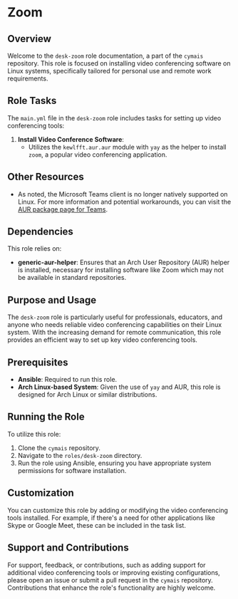 # Zoom

## Overview
Welcome to the `desk-zoom` role documentation, a part of the `cymais` repository. This role is focused on installing video conferencing software on Linux systems, specifically tailored for personal use and remote work requirements.

## Role Tasks
The `main.yml` file in the `desk-zoom` role includes tasks for setting up video conferencing tools:

1. **Install Video Conference Software**:
   - Utilizes the `kewlfft.aur.aur` module with `yay` as the helper to install `zoom`, a popular video conferencing application.

## Other Resources
- As noted, the Microsoft Teams client is no longer natively supported on Linux. For more information and potential workarounds, you can visit the [AUR package page for Teams](https://aur.archlinux.org/packages/teams).

## Dependencies
This role relies on:
- **generic-aur-helper**: Ensures that an Arch User Repository (AUR) helper is installed, necessary for installing software like Zoom which may not be available in standard repositories.

## Purpose and Usage
The `desk-zoom` role is particularly useful for professionals, educators, and anyone who needs reliable video conferencing capabilities on their Linux system. With the increasing demand for remote communication, this role provides an efficient way to set up key video conferencing tools.

## Prerequisites
- **Ansible**: Required to run this role.
- **Arch Linux-based System**: Given the use of `yay` and AUR, this role is designed for Arch Linux or similar distributions.

## Running the Role
To utilize this role:
1. Clone the `cymais` repository.
2. Navigate to the `roles/desk-zoom` directory.
3. Run the role using Ansible, ensuring you have appropriate system permissions for software installation.

## Customization
You can customize this role by adding or modifying the video conferencing tools installed. For example, if there's a need for other applications like Skype or Google Meet, these can be included in the task list.

## Support and Contributions
For support, feedback, or contributions, such as adding support for additional video conferencing tools or improving existing configurations, please open an issue or submit a pull request in the `cymais` repository. Contributions that enhance the role's functionality are highly welcome.
